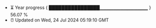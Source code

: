 - ⏳ Year progress { ████████████████▁▁▁▁▁▁▁▁▁▁▁▁▁▁ } 56.07 %
- ⏰ Updated on Wed, 24 Jul 2024 05:19:10 GMT

